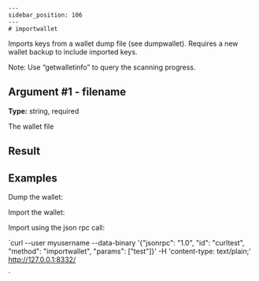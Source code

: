 
    ---
    sidebar_position: 106
    ---
    # importwallet

Imports keys from a wallet dump file (see dumpwallet). Requires a new wallet backup to include imported keys.

Note: Use “getwalletinfo” to query the scanning progress.

## Argument #1 - filename

**Type:** string, required

The wallet file

## Result

## Examples

Dump the wallet:

Import the wallet:

Import using the json rpc call:

`curl --user myusername --data-binary '{"jsonrpc": "1.0", "id": "curltest", "method": "importwallet", "params": ["test"]}' -H 'content-type: text/plain;' http://127.0.0.1:8332/

`